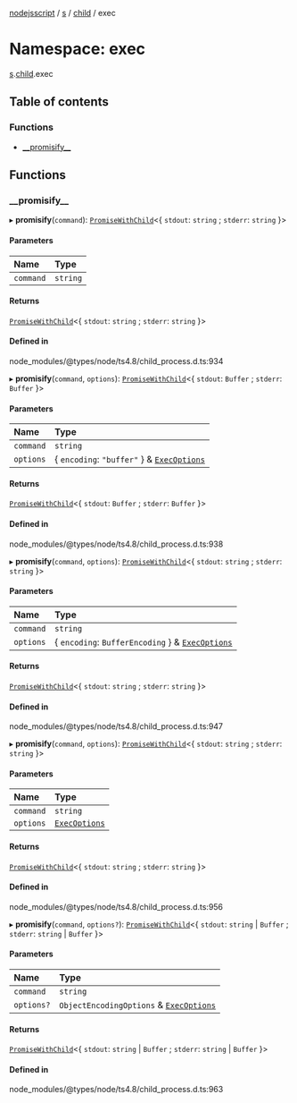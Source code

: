 [nodejsscript](../README.md) / [s](s.md) / [child](s.child.md) / exec

# Namespace: exec

[s](s.md).[child](s.child.md).exec

## Table of contents

### Functions

- [\_\_promisify\_\_](s.child.exec.md#__promisify__)

## Functions

### \_\_promisify\_\_

▸ **__promisify__**(`command`): [`PromiseWithChild`](../interfaces/s.child.PromiseWithChild.md)<{ `stdout`: `string` ; `stderr`: `string`  }\>

#### Parameters

| Name | Type |
| :------ | :------ |
| `command` | `string` |

#### Returns

[`PromiseWithChild`](../interfaces/s.child.PromiseWithChild.md)<{ `stdout`: `string` ; `stderr`: `string`  }\>

#### Defined in

node_modules/@types/node/ts4.8/child_process.d.ts:934

▸ **__promisify__**(`command`, `options`): [`PromiseWithChild`](../interfaces/s.child.PromiseWithChild.md)<{ `stdout`: `Buffer` ; `stderr`: `Buffer`  }\>

#### Parameters

| Name | Type |
| :------ | :------ |
| `command` | `string` |
| `options` | { `encoding`: ``"buffer"``  } & [`ExecOptions`](../interfaces/s.child.ExecOptions.md) |

#### Returns

[`PromiseWithChild`](../interfaces/s.child.PromiseWithChild.md)<{ `stdout`: `Buffer` ; `stderr`: `Buffer`  }\>

#### Defined in

node_modules/@types/node/ts4.8/child_process.d.ts:938

▸ **__promisify__**(`command`, `options`): [`PromiseWithChild`](../interfaces/s.child.PromiseWithChild.md)<{ `stdout`: `string` ; `stderr`: `string`  }\>

#### Parameters

| Name | Type |
| :------ | :------ |
| `command` | `string` |
| `options` | { `encoding`: `BufferEncoding`  } & [`ExecOptions`](../interfaces/s.child.ExecOptions.md) |

#### Returns

[`PromiseWithChild`](../interfaces/s.child.PromiseWithChild.md)<{ `stdout`: `string` ; `stderr`: `string`  }\>

#### Defined in

node_modules/@types/node/ts4.8/child_process.d.ts:947

▸ **__promisify__**(`command`, `options`): [`PromiseWithChild`](../interfaces/s.child.PromiseWithChild.md)<{ `stdout`: `string` ; `stderr`: `string`  }\>

#### Parameters

| Name | Type |
| :------ | :------ |
| `command` | `string` |
| `options` | [`ExecOptions`](../interfaces/s.child.ExecOptions.md) |

#### Returns

[`PromiseWithChild`](../interfaces/s.child.PromiseWithChild.md)<{ `stdout`: `string` ; `stderr`: `string`  }\>

#### Defined in

node_modules/@types/node/ts4.8/child_process.d.ts:956

▸ **__promisify__**(`command`, `options?`): [`PromiseWithChild`](../interfaces/s.child.PromiseWithChild.md)<{ `stdout`: `string` \| `Buffer` ; `stderr`: `string` \| `Buffer`  }\>

#### Parameters

| Name | Type |
| :------ | :------ |
| `command` | `string` |
| `options?` | `ObjectEncodingOptions` & [`ExecOptions`](../interfaces/s.child.ExecOptions.md) |

#### Returns

[`PromiseWithChild`](../interfaces/s.child.PromiseWithChild.md)<{ `stdout`: `string` \| `Buffer` ; `stderr`: `string` \| `Buffer`  }\>

#### Defined in

node_modules/@types/node/ts4.8/child_process.d.ts:963
